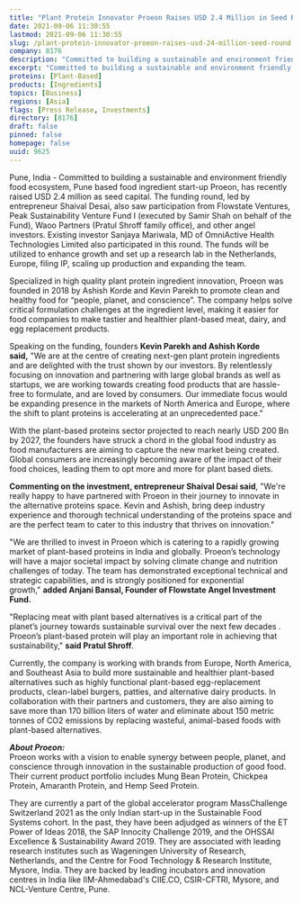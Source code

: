 ```yaml
---
title: "Plant Protein Innovator Proeon Raises USD 2.4 Million in Seed Round"
date: 2021-09-06 11:30:55
lastmod: 2021-09-06 11:30:55
slug: /plant-protein-innovator-proeon-raises-usd-24-million-seed-round
company: 8176
description: "Committed to building a sustainable and environment friendly food ecosystem, Pune based food ingredient start-up Proeon, has recently raised USD 2.4 million as seed capital."
excerpt: "Committed to building a sustainable and environment friendly food ecosystem, Pune based food ingredient start-up Proeon, has recently raised USD 2.4 million as seed capital."
proteins: [Plant-Based]
products: [Ingredients]
topics: [Business]
regions: [Asia]
flags: [Press Release, Investments]
directory: [8176]
draft: false
pinned: false
homepage: false
uuid: 9625
---
```

<p>Pune, India - Committed to building a sustainable and environment friendly food ecosystem, Pune based food ingredient start-up Proeon, has recently raised USD 2.4 million as seed capital. The funding round, led by entrepreneur Shaival Desai, also saw participation from Flowstate Ventures, Peak Sustainability Venture Fund I (executed by Samir Shah on behalf of the Fund), Waoo Partners (Pratul Shroff family office), and other angel investors. Existing investor Sanjaya Mariwala, MD of OmniActive Health Technologies Limited also participated in this round. The funds will be utilized to enhance growth and set up a research lab in the Netherlands, Europe, filing IP, scaling up production and expanding the team.</p>
<p>Specialized in high quality plant protein ingredient innovation, Proeon was founded in 2018 by Ashish Korde and Kevin Parekh to promote clean and healthy food for “people, planet, and conscience”. The company helps solve critical formulation challenges at the ingredient level, making it easier for food companies to make tastier and healthier plant-based meat, dairy, and egg replacement products.</p>
<p>Speaking on the funding, founders <strong>Kevin Parekh and Ashish Korde said,</strong> "We are at the centre of creating next-gen plant protein ingredients and are delighted with the trust shown by our investors. By relentlessly focusing on innovation and partnering with large global brands as well as startups, we are working towards creating food products that are hassle-free to formulate, and are loved by consumers. Our immediate focus would be expanding presence in the markets of North America and Europe, where the shift to plant proteins is accelerating at an unprecedented pace."</p>
<p>With the plant-based proteins sector projected to reach nearly USD 200 Bn by 2027, the founders have struck a chord in the global food industry as food manufacturers are aiming to capture the new market being created. Global consumers are increasingly becoming aware of the impact of their food choices, leading them to opt more and more for plant based diets.</p>
<p><strong>Commenting on the investment, entrepreneur Shaival Desai said</strong>, "We're really happy to have partnered with Proeon in their journey to innovate in the alternative proteins space. Kevin and Ashish, bring deep industry experience and thorough technical understanding of the proteins space and are the perfect team to cater to this industry that thrives on innovation."</p>
<p>"We are thrilled to invest in Proeon which is catering to a rapidly growing market of plant-based proteins in India and globally. Proeon’s technology will have a major societal impact by solving climate change and nutrition challenges of today. The team has demonstrated exceptional technical and strategic capabilities, and is strongly positioned for exponential growth," <strong>added Anjani Bansal, Founder of Flowstate Angel Investment Fund.</strong></p>
<p>"Replacing meat with plant based alternatives is a critical part of the planet’s journey towards sustainable survival over the next few decades . Proeon’s plant-based protein will play an important role in achieving that sustainability," <strong>said Pratul Shroff</strong>.</p>
<p>Currently, the company is working with brands from Europe, North America, and Southeast Asia to build more sustainable and healthier plant-based alternatives such as highly functional plant-based egg-replacement products, clean-label burgers, patties, and alternative dairy products. In collaboration with their partners and customers, they are also aiming to save more than 170 billion liters of water and eliminate about 150 metric tonnes of CO2 emissions by replacing wasteful, animal-based foods with plant-based alternatives.</p>
<p><em><strong>About Proeon:</strong></em><br />
Proeon works with a vision to enable synergy between people, planet, and conscience through innovation in the sustainable production of good food. Their current product portfolio includes Mung Bean Protein, Chickpea Protein, Amaranth Protein, and Hemp Seed Protein.</p>
<p>They are currently a part of the global accelerator program MassChallenge Switzerland 2021 as the only Indian start-up in the Sustainable Food Systems cohort. In the past, they have been adjudged as winners of the ET Power of Ideas 2018, the SAP Innocity Challenge 2019, and the OHSSAI Excellence & Sustainability Award 2019. They are associated with leading research institutes such as Wageningen University of Research, Netherlands, and the Centre for Food Technology & Research Institute, Mysore, India. They are backed by leading incubators and innovation centres in India like IIM-Ahmedabad's CIIE.CO, CSIR-CFTRI, Mysore, and NCL-Venture Centre, Pune.</p>
